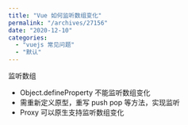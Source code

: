 ```yaml
---
title: "Vue 如何监听数组变化"
permalink: "/archives/27156"
date: "2020-12-10"
categories: 
  - "vuejs 常见问题"
  - "默认"
---
```


监听数组

- Object.defineProperty 不能监听数组变化
- 需重新定义原型，重写 push pop 等方法，实现监听
- Proxy 可以原生支持监听数组变化
